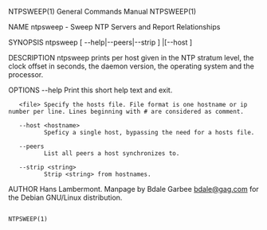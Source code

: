 NTPSWEEP(1)                                                   General Commands Manual                                                  NTPSWEEP(1)

NAME
       ntpsweep - Sweep NTP Servers and Report Relationships

SYNOPSIS
       ntpsweep [ --help|--peers|--strip <string>] <file>|[--host <hostname> ]

DESCRIPTION
       ntpsweep  prints  per host given in <file> the NTP stratum level, the clock offset in seconds, the daemon version, the operating system and
       the processor.

OPTIONS
       --help Print this short help text and exit.

       <file> Specify the hosts file. File format is one hostname or ip number per line. Lines beginning with # are considered as comment.

       --host <hostname>
              Speficy a single host, bypassing the need for a hosts file.

       --peers
              List all peers a host synchronizes to.

       --strip <string>
              Strip <string> from hostnames.

AUTHOR
       Hans Lambermont.  Manpage by Bdale Garbee <bdale@gag.com> for the Debian GNU/Linux distribution.

                                                                                                                                       NTPSWEEP(1)
